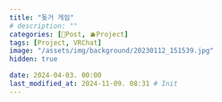 ```yaml
---
title: "돚거 게임"
# description: ""
categories: [📀Post, 🫐Project]
tags: [Project, VRChat]
image: "/assets/img/background/20230112_151539.jpg"
hidden: true

date: 2024-04-03. 00:00
last_modified_at: 2024-11-09. 08:31 # Init
---
```

